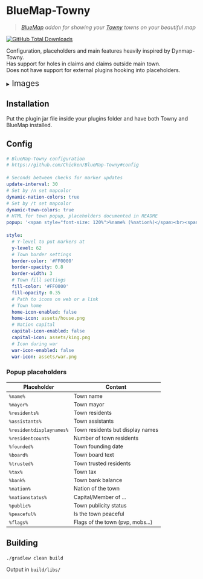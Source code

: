 # BlueMap-Towny

> *[BlueMap](https://github.com/BlueMap-Minecraft/BlueMap) addon for showing your [Towny](https://github.com/TownyAdvanced/Towny) towns on your beautiful map*


[![GitHub Total Downloads](https://img.shields.io/github/downloads/Chicken/BlueMap-Towny/total?label=Downloads&color=success "Click here to download the plugin")](https://github.com/Chicken/BlueMap-Towny/releases/latest)

Configuration, placeholders and main features heavily inspired by Dynmap-Towny.  
Has support for holes in claims and claims outside main town.  
Does not have support for external plugins hooking into placeholders.

<details>
<summary><span style="font-size:1.5em;">Images</span></summary>

![flat view of a town](.github/images/1.png)

![perspective view of a town](.github/images/2.png)

</details>

## Installation

Put the plugin jar file inside your plugins folder and have both Towny and BlueMap installed.

## Config

```yml
# BlueMap-Towny configuration
# https://github.com/Chicken/BlueMap-Towny#config

# Seconds between checks for marker updates
update-interval: 30
# Set by /n set mapcolor
dynamic-nation-colors: true
# Set by /t set mapcolor
dynamic-town-colors: true
# HTML for town popup, placeholders documented in README
popup: '<span style="font-size: 120%">%name% (%nation%)</span><br><span>Mayor <strong>%mayor%</strong></span><br><span>Residents <strong>%residents%</strong></span><br><span>Bank <strong>%bank%</strong></span>'

style:
  # Y-level to put markers at
  y-level: 62
  # Town border settings
  border-color: '#FF0000'
  border-opacity: 0.8
  border-width: 3
  # Town fill settings
  fill-color: '#FF0000'
  fill-opacity: 0.35
  # Path to icons on web or a link
  # Town home
  home-icon-enabled: false
  home-icon: assets/house.png
  # Nation capital
  capital-icon-enabled: false
  capital-icon: assets/king.png
  # Icon during war
  war-icon-enabled: false
  war-icon: assets/war.png
```

### Popup placeholders

| Placeholder              | Content                          |
|--------------------------|----------------------------------|
| `%name%`                 | Town name                        |
| `%mayor%`                | Town mayor                       |
| `%residents%`            | Town residents                   |
| `%assistants%`           | Town assistants                  |
| `%residentdisplaynames%` | Town residents but display names |
| `%residentcount%`        | Number of town residents         |
| `%founded%`              | Town founding date               |
| `%board%`                | Town board text                  |
| `%trusted%`              | Town trusted residents           |
| `%tax%`                  | Town tax                         |
| `%bank%`                 | Town bank balance                |
| `%nation%`               | Nation of the town               |
| `%nationstatus%`         | Capital/Member of ...            |
| `%public%`               | Town publicity status            |
| `%peaceful%`             | Is the town peaceful             |
| `%flags%`                | Flags of the town (pvp, mobs...) |

## Building

`./gradlew clean build`

Output in `build/libs/`
